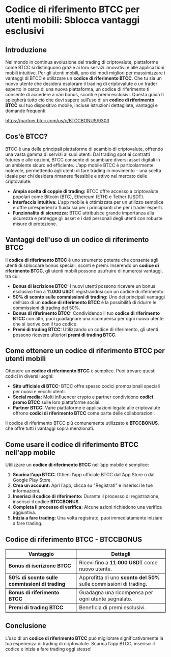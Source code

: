 <h1>Codice di riferimento BTCC per utenti mobili: Sblocca vantaggi esclusivi</h1>

<h2>Introduzione</h2>
<p>Nel mondo in continua evoluzione del trading di criptovalute, piattaforme come BTCC si distinguono grazie ai loro servizi innovativi e alle applicazioni mobili intuitive. Per gli utenti mobili, uno dei modi migliori per massimizzare i vantaggi di BTCC è utilizzare un <strong>codice di riferimento BTCC</strong>. Che tu sia un nuovo utente che desidera esplorare il trading di criptovalute o un trader esperto in cerca di una nuova piattaforma, un codice di riferimento ti consente di accedere a vari bonus, sconti e premi esclusivi. Questa guida ti spiegherà tutto ciò che devi sapere sull’uso di un <strong>codice di riferimento BTCC</strong> sul tuo dispositivo mobile, incluse istruzioni dettagliate, vantaggi e domande frequenti.</p>
<a href="https://partner.btcc.com/us/c/BTCCBONUS/9303" target="_blank">https://partner.btcc.com/us/c/BTCCBONUS/9303</a>

<h2>Cos'è BTCC?</h2>
<p>BTCC è una delle principali piattaforme di scambio di criptovalute, offrendo una vasta gamma di servizi ai suoi utenti. Dal trading spot ai contratti futures e alle opzioni, BTCC consente di scambiare diversi asset digitali in un ambiente sicuro ed efficiente. L’app mobile BTCC è particolarmente notevole, permettendo agli utenti di fare trading in movimento – una scelta ideale per chi desidera rimanere flessibile e attivo nel mercato delle criptovalute.</p>
<ul>
    <li><strong>Ampia scelta di coppie di trading:</strong> BTCC offre accesso a criptovalute popolari come Bitcoin (BTC), Ethereum (ETH) e Tether (USDT).</li>
    <li><strong>Interfaccia intuitiva:</strong> L’app mobile è ottimizzata per un utilizzo semplice e offre un’esperienza fluida sia per i principianti che per i trader esperti.</li>
    <li><strong>Funzionalità di sicurezza:</strong> BTCC attribuisce grande importanza alla sicurezza e protegge gli asset e i dati personali degli utenti con robuste misure di protezione.</li>
</ul>

<h2>Vantaggi dell'uso di un codice di riferimento BTCC</h2>
<p>Il <strong>codice di riferimento BTCC</strong> è uno strumento potente che consente agli utenti di sbloccare bonus speciali, sconti e premi. Inserendo un <strong>codice di riferimento BTCC</strong>, gli utenti mobili possono usufruire di numerosi vantaggi, tra cui:</p>
<ul>
    <li><strong>Bonus di iscrizione BTCC:</strong> I nuovi utenti possono ricevere un bonus esclusivo fino a <strong>11.000 USDT</strong> registrandosi con un codice di riferimento.</li>
    <li><strong>50% di sconto sulle commissioni di trading:</strong> Uno dei principali vantaggi dell’uso di un <strong>codice di riferimento BTCC</strong> è la possibilità di ridurre le commissioni di trading del 50%.</li>
    <li><strong>Bonus di riferimento BTCC:</strong> Condividendo il tuo <strong>codice di riferimento BTCC</strong> con altri, puoi guadagnare una ricompensa per ogni nuovo utente che si iscrive con il tuo codice.</li>
    <li><strong>Premi di trading BTCC:</strong> Utilizzando un codice di riferimento, gli utenti possono ricevere ulteriori <strong>premi di trading BTCC</strong>.</li>
</ul>

<h2>Come ottenere un codice di riferimento BTCC per utenti mobili</h2>
<p>Ottenere un <strong>codice di riferimento BTCC</strong> è semplice. Puoi trovare questi codici in diversi luoghi:</p>
<ul>
    <li><strong>Sito ufficiale di BTCC:</strong> BTCC offre spesso codici promozionali speciali per nuovi e vecchi utenti.</li>
    <li><strong>Social media:</strong> Molti influencer crypto e partner condividono <strong>codici promo BTCC</strong> sulle loro piattaforme social.</li>
    <li><strong>Partner BTCC:</strong> Varie piattaforme e applicazioni legate alle criptovalute offrono <strong>codici di riferimento BTCC</strong> come parte delle collaborazioni.</li>
</ul>
<p>Il codice di riferimento BTCC più comunemente utilizzato è <strong>BTCCBONUS</strong>, che offre tutti i vantaggi sopra menzionati.</p>

<h2>Come usare il codice di riferimento BTCC nell'app mobile</h2>
<p>Utilizzare un <strong>codice di riferimento BTCC</strong> nell’app mobile è semplice:</p>
<ol>
    <li><strong>Scarica l’app BTCC:</strong> Ottieni l’app ufficiale BTCC dall’App Store o dal Google Play Store.</li>
    <li><strong>Crea un account:</strong> Apri l’app, clicca su "Registrati" e inserisci le tue informazioni.</li>
    <li><strong>Inserisci il codice di riferimento:</strong> Durante il processo di registrazione, inserisci il codice <strong>BTCCBONUS</strong>.</li>
    <li><strong>Completa il processo di verifica:</strong> Alcune azioni richiedono una verifica aggiuntiva.</li>
    <li><strong>Inizia a fare trading:</strong> Una volta registrato, puoi immediatamente iniziare a fare trading.</li>
</ol>

<h2>Codice di riferimento BTCC - BTCCBONUS</h2>
<table border="1">
    <tr>
        <th>Vantaggio</th>
        <th>Dettagli</th>
    </tr>
    <tr>
        <td><strong>Bonus di iscrizione BTCC</strong></td>
        <td>Ricevi fino a <strong>11.000 USDT</strong> come nuovo utente.</td>
    </tr>
    <tr>
        <td><strong>50% di sconto sulle commissioni di trading</strong></td>
        <td>Approfitta di uno <strong>sconto del 50%</strong> sulle commissioni di trading.</td>
    </tr>
    <tr>
        <td><strong>Bonus di riferimento BTCC</strong></td>
        <td>Guadagna una ricompensa per ogni utente segnalato.</td>
    </tr>
    <tr>
        <td><strong>Premi di trading BTCC</strong></td>
        <td>Beneficia di premi esclusivi.</td>
    </tr>
</table>

<h2>Conclusione</h2>
<p>L’uso di un <strong>codice di riferimento BTCC</strong> può migliorare significativamente la tua esperienza di trading di criptovalute. Scarica l’app BTCC, inserisci il codice e inizia a fare trading oggi stesso!</p>
